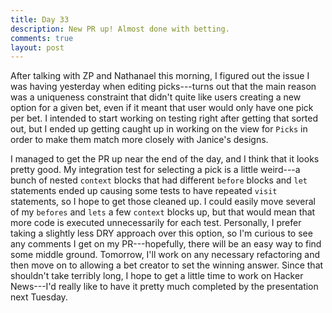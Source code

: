 ```yaml
---
title: Day 33
description: New PR up! Almost done with betting.
comments: true
layout: post
---
```

After talking with ZP and Nathanael this morning, I figured out the issue I was having yesterday when editing picks---turns out that the main reason was a uniqueness constraint that didn't quite like users creating a new option for a given bet, even if it meant that user would only have one pick per bet. I intended to start working on testing right after getting that sorted out, but I ended up getting caught up in working on the view for `Picks` in order to make them match more closely with Janice's designs.

I managed to get the PR up near the end of the day, and I think that it looks pretty good. My integration test for selecting a pick is a little weird---a bunch of nested `context` blocks that had different `before` blocks and `let` statements ended up causing some tests to have repeated `visit` statements, so I hope to get those cleaned up. I could easily move several of my `befores` and `lets` a few `context` blocks up, but that would mean that more code is executed unnecessarily for each test. Personally, I prefer taking a slightly less DRY approach over this option, so I'm curious to see any comments I get on my PR---hopefully, there will be an easy way to find some middle ground. Tomorrow, I'll work on any necessary refactoring and then move on to allowing a bet creator to set the winning answer. Since that shouldn't take terribly long, I hope to get a little time to work on Hacker News---I'd really like to have it pretty much completed by the presentation next Tuesday.
